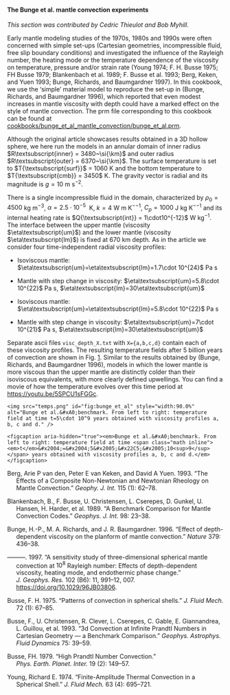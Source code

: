 #### The Bunge et al.&nbsp;mantle convection experiments

*This section was contributed by Cedric Thieulot and Bob Myhill.*

Early mantle modeling studies of the 1970s, 1980s and 1990s were often
concerned with simple set-ups (Cartesian geometries, incompressible fluid,
free slip boundary conditions) and investigated the influence of the Rayleigh
number, the heating mode or the temperature dependence of the viscosity on
temperature, pressure and/or strain rate (Young 1974; F. H. Busse 1975; FH
Busse 1979; Blankenbach et al. 1989; F. Busse et al. 1993; Berg, Keken, and
Yuen 1993; Bunge, Richards, and Baumgardner 1997). In this cookbook, we use
the &lsquo;simple&rsquo; material model to reproduce the set-up in (Bunge,
Richards, and Baumgardner 1996), which reported that even modest increases in
mantle viscosity with depth could have a marked effect on the style of mantle
convection. The prm file corresponding to this cookbook can be found at
[cookbooks/bunge_et_al_mantle_convection/bunge_et_al.prm][].

Although the original article showcases results obtained in a 3D hollow
sphere, we here run the models in an annular domain of inner radius
$R\textsubscript{inner} = 3480~\si{\km}$ and outer radius
$R\textsubscript{outer} = 6370~\si{\km}$. The surface temperature is set to
$T{\textsubscript{surf}}$ = 1060 K and the bottom temperature to
$T{\textsubscript{cmb}} = 3450$ K. The gravity vector is radial and its
magnitude is $g = 10$ m&nbsp;s<sup>&minus;2</sup>.

There is a single incompressible fluid in the domain, characterized by
$\rho_0 = 4500$ kg&nbsp;m<sup>&minus;3</sup>, $\alpha = 2.5\cdot10^{-5}$
&nbsp;K, $k = 4$ W&nbsp;m&nbsp;K<sup>&minus;&minus;1</sup>, $C_p = 1000$
J&nbsp;kg&nbsp;K<sup>&minus;&minus;1</sup> and its internal heating rate is
$Q{\textsubscript{int}} = 1\cdot10^{-12}$ W&nbsp;kg<sup>&minus;1</sup>. The
interface between the upper mantle (viscosity $\eta\textsubscript{um}$) and
the lower mantle (viscosity $\eta\textsubscript{lm}$) is fixed at 670 km
depth. As in the article we consider four time-independent radial viscosity
profiles:

-   Isoviscous mantle:
    $\eta\textsubscript{um}=\eta\textsubscript{lm}=1.7\cdot 10^{24}$ Pa&nbsp;s

-   Mantle with step change in viscosity:
    $\eta\textsubscript{um}=5.8\cdot 10^{22}$ Pa&nbsp;s,
    $\eta\textsubscript{lm}=30\eta\textsubscript{um}$

-   Isoviscous mantle:
    $\eta\textsubscript{um}=\eta\textsubscript{lm}=5.8\cdot 10^{22}$ Pa&nbsp;s

-   Mantle with step change in viscosity:
    $\eta\textsubscript{um}=7\cdot 10^{21}$ Pa&nbsp;s,
    $\eta\textsubscript{lm}=30\eta\textsubscript{um}$

Separate ascii files `visc_depth_X.txt` with `X={a,b,c,d}` contain each of
these viscosity profiles. The resulting temperature fields after 5 billion
years of convection are shown in Fig.&nbsp;[1][]. Similar to the results
obtained by (Bunge, Richards, and Baumgardner 1996), models in which the lower
mantle is more viscous than the upper mantle are distinctly colder than their
isoviscous equivalents, with more clearly defined upwellings. You can find a
movie of how the temperature evolves over this time period at
<https://youtu.be/5SPCU1sFGGc>.

```{figure-md}
<img src="temps.png" id="fig:bunge_et_al" style="width:90.0%" alt="Bunge et al.&#xA0;benchmark. From left to right: temperature field at time t=5\cdot 10^9 years obtained with viscosity profiles a, b, c and d." />

<figcaption aria-hidden="true"><em>Bunge et al.&#xA0;benchmark. From left to right: temperature field at time <span class="math inline"><em>t</em>&#x2004;=&#x2004;5&#x2005;&#x22C5;&#x2005;10<sup>9</sup></span> years obtained with viscosity profiles a, b, c and d.</em></figcaption>
```

<div id="refs" class="references csl-bib-body hanging-indent">

<div id="ref-vavy93" class="csl-entry">

Berg, Arie P van den, Peter E van Keken, and David A Yuen. 1993. &ldquo;The
Effects of a Composite Non-Newtonian and Newtonian Rheology on Mantle
Convection.&rdquo; *Geophy.&nbsp;J.&nbsp;Int.* 115 (1): 62&ndash;78.

</div>

<div id="ref-BBC89" class="csl-entry">

Blankenbach, B., F. Busse, U. Christensen, L. Cserepes, D. Gunkel, U. Hansen,
H. Harder, et al. 1989. &ldquo;A Benchmark Comparison for Mantle Convection
Codes.&rdquo; *Geophys. J. Int.* 98: 23&ndash;38.

</div>

<div id="ref-burb96" class="csl-entry">

Bunge, H.-P., M. A. Richards, and J. R. Baumgardner. 1996. &ldquo;<span
class="nocase">Effect of depth-dependent viscosity on the planform of mantle
convection</span>.&rdquo; *Nature* 379: 436&ndash;38.

</div>

<div id="ref-burb97" class="csl-entry">

&mdash;&mdash;&mdash;. 1997. &ldquo;<span class="nocase">A sensitivity study
of three-dimensional spherical mantle convection at $10^8$ Rayleigh number:
Effects of depth-dependent viscosity, heating mode, and endothermic phase
change</span>.&rdquo; *J.&nbsp;Geophys.&nbsp;Res.* 102 (B6): 11, 991&ndash;12,
007. <https://doi.org/10.1029/96JB03806>.

</div>

<div id="ref-buss75" class="csl-entry">

Busse, F. H. 1975. &ldquo;<span class="nocase">Patterns of convection in
spherical shells</span>.&rdquo; *J. Fluid Mech.* 72 (1): 67&ndash;85.

</div>

<div id="ref-BC93" class="csl-entry">

Busse, F., U. Christensen, R. Clever, L. Cserepes, C. Gable, E. Giannandrea,
L. Guillou, et al. 1993. &ldquo;3d Convection at Infinite Prandtl Numbers in
Cartesian Geometry &mdash; a Benchmark Comparison.&rdquo; *Geophys. Astrophys.
Fluid Dynamics* 75: 39&ndash;59.

</div>

<div id="ref-buss79" class="csl-entry">

Busse, FH. 1979. &ldquo;High Prandtl Number Convection.&rdquo;
*Phys.&nbsp;Earth.&nbsp;Planet.&nbsp;Inter.* 19 (2): 149&ndash;57.

</div>

<div id="ref-youn74" class="csl-entry">

Young, Richard E. 1974. &ldquo;Finite-Amplitude Thermal Convection in a
Spherical Shell.&rdquo; *J. Fluid Mech.* 63 (4): 695&ndash;721.

</div>

</div>

  [cookbooks/bunge_et_al_mantle_convection/bunge_et_al.prm]: cookbooks/bunge_et_al_mantle_convection/bunge_et_al.prm
  [1]: #fig:bunge_et_al
